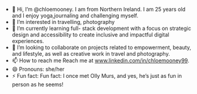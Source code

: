 - 👋 Hi, I’m @chloemooney. I am from Northern Ireland. I am 25 years old and I enjoy yoga,journaling and challenging myself.
- 👀 I’m interested in travelling, photography 
- 🌱 I’m currently learning full- stack development with a focus on strategic design and accessibility to create inclusive and impactful digital experiences.
- 💞️ I’m looking to collaborate on projects related to empowerment, beauty, and lifestyle, as well as creative work in travel and photography.
- 📫 How to reach me Reach me at www.linkedin.com/in/chloemooney99.
- 😄 Pronouns: she/her
- ⚡ Fun fact:  Fun fact: I once met Olly Murs, and yes, he’s just as fun in person as he seems!



<!---
chloemooney/chloemooney is a ✨ special ✨ repository because its `README.md` (this file) appears on your GitHub profile.
You can click the Preview link to take a look at your changes.
--->
